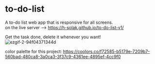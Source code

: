 # to-do-list  
A to-do list web app that is responsive for all screens.  
on the live server --> https://h-solak.github.io/to-do-list-v1/  



Get the task done, delete it whenever you want!  
![ezgif-2-94f04371344d](https://user-images.githubusercontent.com/81798435/145232311-de599dd8-212a-45f2-82b9-a89bc55231ea.gif)


color palette for this project: https://coolors.co/f72585-b5179e-7209b7-560bad-480ca8-3a0ca3-3f37c9-4361ee-4895ef-4cc9f0  

